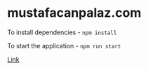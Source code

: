 # mustafacanpalaz.com

To install dependencies - `npm install`  

To start the application - `npm run start`

[Link](https://mustafacanpalaz.com)

